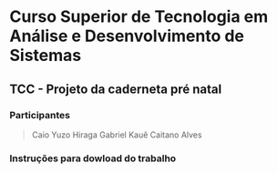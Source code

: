 # Curso Superior de Tecnologia em Análise e Desenvolvimento de Sistemas 
## TCC - Projeto da caderneta pré natal
### Participantes
> Caio Yuzo Hiraga
> Gabriel Kauê Caitano Alves

### Instruções para dowload do trabalho
